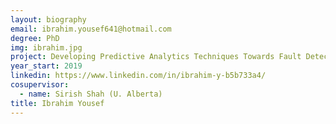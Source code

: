 ```yaml
---
layout: biography
email: ibrahim.yousef641@hotmail.com
degree: PhD
img: ibrahim.jpg
project: Developing Predictive Analytics Techniques Towards Fault Detection in an Electric Arc Furnace
year_start: 2019
linkedin: https://www.linkedin.com/in/ibrahim-y-b5b733a4/
cosupervisor: 
  - name: Sirish Shah (U. Alberta)
title: Ibrahim Yousef
---
```


